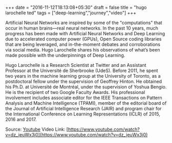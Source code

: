 +++
date = "2016-11-12T18:13:08+05:30"
draft = false
title = "hugo larochelle ted"
tags = ["deep-learning","journey","video"]
+++

Artificial Neural Networks are inspired by some of the "computations" that occur in human brains—real neural networks. In the past 10 years, much progress has been made with Artificial Neural Networks and Deep Learning due to accelerated computer power (GPUs), Open Source coding libraries that are being leveraged, and in-the-moment debates and corroborations via social media. Hugo Larochelle shares his observations of what’s been made possible with the underpinnings of Deep Learning.

Hugo Larochelle is a Research Scientist at Twitter and an Assistant Professor at the Université de Sherbrooke (UdeS). Before 2011, he spent two years in the machine learning group at the University of Toronto, as a postdoctoral fellow under the supervision of Geoffrey Hinton. He obtained his Ph.D. at Université de Montréal, under the supervision of Yoshua Bengio. He is the recipient of two Google Faculty Awards. His professional involvement includes associate editor for the IEEE Transactions on Pattern Analysis and Machine Intelligence (TPAMI), member of the editorial board of the Journal of Artificial Intelligence Research (JAIR) and program chair for the International Conference on Learning Representations (ICLR) of 2015, 2016 and 2017.

Source: [Youtube](https://www.youtube.com/watch?v=dz_jeuWx3j0)
Video Link: [https://www.youtube.com/watch?v=dz_jeuWx3j0](https://www.youtube.com/watch?v=dz_jeuWx3j0)
